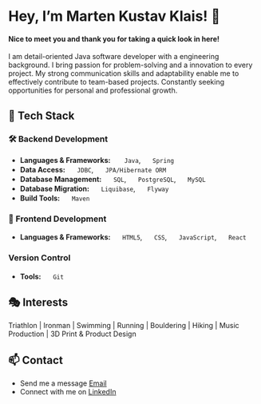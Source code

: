 # Hey, I’m Marten Kustav Klais! 👋

#### Nice to meet you and thank you for taking a quick look in here!

I am detail-oriented Java software developer with a engineering background. I bring passion for problem-solving and a innovation to every project. My strong communication skills and adaptability enable me to effectively contribute to team-based projects. Constantly seeking opportunities for personal and professional growth.

## 🧰 Tech Stack

### 🛠️ Backend Development
* **Languages & Frameworks:**&nbsp;
<img src="https://cdn.jsdelivr.net/gh/devicons/devicon@latest/icons/java/java-original.svg" width="16" height="16"> `Java`,
<img src="https://cdn.jsdelivr.net/gh/devicons/devicon@latest/icons/spring/spring-original.svg" width="16" height="16">  `Spring`
* **Data Access:**
<img src="https://cdn.jsdelivr.net/gh/devicons/devicon@latest/icons/java/java-original.svg" width="16" height="16">  `JDBC`,
<img src="https://cdn.jsdelivr.net/gh/devicons/devicon@latest/icons/hibernate/hibernate-original.svg" width="16" height="16"> `JPA/Hibernate ORM`
* **Database Management:**
<img src="https://cdn.jsdelivr.net/gh/devicons/devicon@latest/icons/azuresqldatabase/azuresqldatabase-original.svg" width="16" height="16"> `SQL`,
<img src="https://cdn.jsdelivr.net/gh/devicons/devicon@latest/icons/postgresql/postgresql-original.svg" width="16" height="16"> `PostgreSQL`,
<img src="https://cdn.jsdelivr.net/gh/devicons/devicon@latest/icons/mysql/mysql-original.svg" width="16" height="16"> `MySQL`
* **Database Migration:**
<img src="https://cdn.jsdelivr.net/gh/devicons/devicon@latest/icons/liquibase/liquibase-original-wordmark.svg" width="16" height="16"> `Liquibase`,
<img src="https://cdn.jsdelivr.net/gh/devicons/devicon@latest/icons/azuresqldatabase/azuresqldatabase-original.svg" width="16" height="16"> `Flyway`
* **Build Tools:**
<img src="https://cdn.jsdelivr.net/gh/devicons/devicon@latest/icons/maven/maven-original.svg"  width="16" height="16"> `Maven`

### 🎨 Frontend Development
* **Languages & Frameworks:**
<img src="https://cdn.jsdelivr.net/gh/devicons/devicon@latest/icons/html5/html5-original.svg" width="16" height="16"> `HTML5`,
<img src="https://cdn.jsdelivr.net/gh/devicons/devicon@latest/icons/css3/css3-original.svg" width="16" height="16"> `CSS`,
<img src="https://cdn.jsdelivr.net/gh/devicons/devicon@latest/icons/javascript/javascript-original.svg" width="16" height="16"> `JavaScript`,
<img src="https://cdn.jsdelivr.net/gh/devicons/devicon@latest/icons/react/react-original.svg" width="16" height="16"> `React`

### Version Control
* **Tools:**
<img src="https://cdn.jsdelivr.net/gh/devicons/devicon@latest/icons/git/git-original.svg" width="16" height="16"> `Git`

## 🎭 Interests

Triathlon | Ironman | Swimming | Running | Bouldering | Hiking | Music Production | 3D Print & Product Design

## 📫 Contact
* Send me a message [Email](marten.kustav@gmail.com)
* Connect with me on [LinkedIn](https://www.linkedin.com/in/marten-kustav-klais/)


<!---
Mklais/Mklais is a ✨ special ✨ repository because its `README.md` (this file) appears on your GitHub profile.
You can click the Preview link to take a look at your changes.
--->

